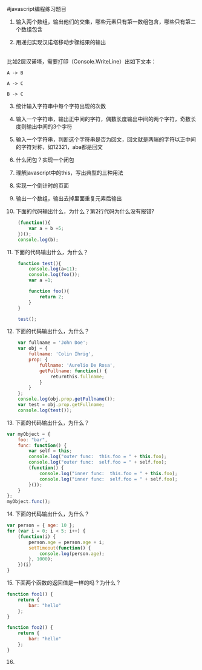 #javascript编程练习题目

1. 输入两个数组，输出他们的交集，哪些元素只有第一数组包含，哪些只有第二个数组包含

2. 用递归实现汉诺塔移动步骤结果的输出
<br>
<img src="http://images.cnitblog.com/blog/313471/201408/271347013292075.png" alt="">
<br>
比如2层汉诺塔，需要打印（Console.WriteLine）出如下文本：

	A -> B

	A -> C

	B -> C

3. 统计输入字符串中每个字符出现的次数

4. 输入一个字符串，输出正中间的字符，偶数长度输出中间的两个字符，奇数长度则输出中间的3个字符

5. 输入一个字符串，判断这个字符串是否为回文，回文就是两端的字符以正中间的字符对称，如12321，aba都是回文

6. 什么闭包？实现一个闭包

7. 理解javascript中的this，写出典型的三种用法

8. 实现一个倒计时的页面

9. 输出一个数组，输出去掉里面重复元素后输出

10. 下面的代码输出什么，为什么？第2行代码为什么没有报错?

```js
    (function(){
    	var a = b =5;
    })();
    console.log(b);
```

11\. 下面的代码输出什么，为什么？

```js
    function test(){
	    console.log(a=11);
	    console.log(foo());
	    var a =1;

	    function foo(){
	    	return 2;
	    }
    }

    test();
```

12\. 下面的代码输出什么，为什么？

```js
	var fullname = 'John Doe';
	var obj = {
	    fullname: 'Colin Ihrig',
	    prop: {
	        fullname: 'Aurelio De Rosa',
	        getFullname: function() {
	            returnthis.fullname;
	        }
	    }
	};
	console.log(obj.prop.getFullname());
	var test = obj.prop.getFullname;
	console.log(test());
```

13\. 下面的代码输出什么，为什么？

```js
var myObject = {
    foo: "bar",
    func: function() {
        var self = this;
        console.log("outer func:  this.foo = " + this.foo);
        console.log("outer func:  self.foo = " + self.foo);
        (function() {
            console.log("inner func:  this.foo = " + this.foo);
            console.log("inner func:  self.foo = " + self.foo);
        }());
    }
};
myObject.func();
```

14\. 下面的代码输出什么，为什么？

```js
var person = { age: 10 };
for (var i = 0; i < 5; i++) {
    (function(i) {
        person.age = person.age + i;
        setTimeout(function() {
            console.log(person.age);
        }, 1000);
    })(i)
}
```

15\. 下面两个函数的返回值是一样的吗？为什么？

```js
function foo1() {
    return {
        bar: "hello"
    };
}

function foo2() {
    return {
        bar: "hello"
    };
}
```

16.